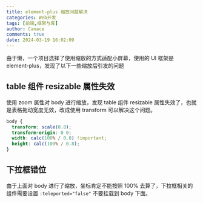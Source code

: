 ```yaml
---
title: element-plus 缩放问题解决
categories: Web开发
tags: [前端,框架与库]
author: Canace
comments: true
date: 2024-03-19 16:02:09
---
```


由于懒，一个项目选择了使用缩放的方式适配小屏幕，使用的 UI 框架是 element-plus，发现了以下一些缩放后引发的问题

## table 组件 resizable 属性失效

使用 zoom 属性对 body 进行缩放，发现 table 组件 resizable 属性失效了，也就是表格拖动宽度无效，改成使用 transform 可以解决这个问题。

```css
body {
  transform: scale(0.8);
  transform-origin: 0 0;
  width: calc(100% / 0.8) !important;
  height: calc(100% / 0.8);
}
```

## 下拉框错位

由于上面对 body 进行了缩放，坐标肯定不能按照 100% 去算了，下拉框相关的组件需要设置 `:teleported="false"` 不要挂载到 body 下面。
